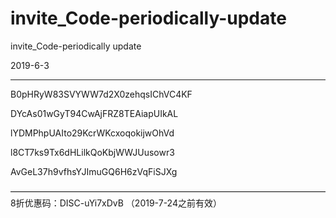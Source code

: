 # invite_Code-periodically-update
invite_Code-periodically update

2019-6-3
___________________________________


B0pHRyW83SVYWW7d2X0zehqsIChVC4KF


DYcAs01wGyT94CwAjFRZ8TEAiapUIkAL


lYDMPhpUAIto29KcrWKcxoqokijwOhVd


l8CT7ks9Tx6dHLilkQoKbjWWJUusowr3


AvGeL37h9vfhsYJImuGQ6H6zVqFiSJXg


————————————————————————————————————
8折优惠码：DISC-uYi7xDvB （2019-7-24之前有效）
